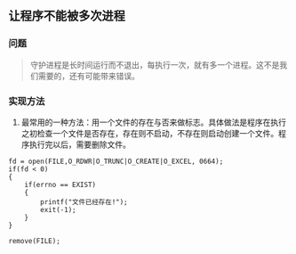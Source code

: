 ## 让程序不能被多次进程
### 问题
>守护进程是长时间运行而不退出，每执行一次，就有多一个进程。这不是我们需要的，还有可能带来错误。
### 实现方法
1. 最常用的一种方法：用一个文件的存在与否来做标志。具体做法是程序在执行之初检查一个文件是否存在，存在则不启动，不存在则启动创建一个文件。程序执行完以后，需要删除文件。
```
fd = open(FILE,O_RDWR|O_TRUNC|O_CREATE|O_EXCEL, 0664);
if(fd < 0)
{
    if(errno == EXIST)
    {
        printf("文件已经存在!");
        exit(-1);
    }
}

remove(FILE);
```